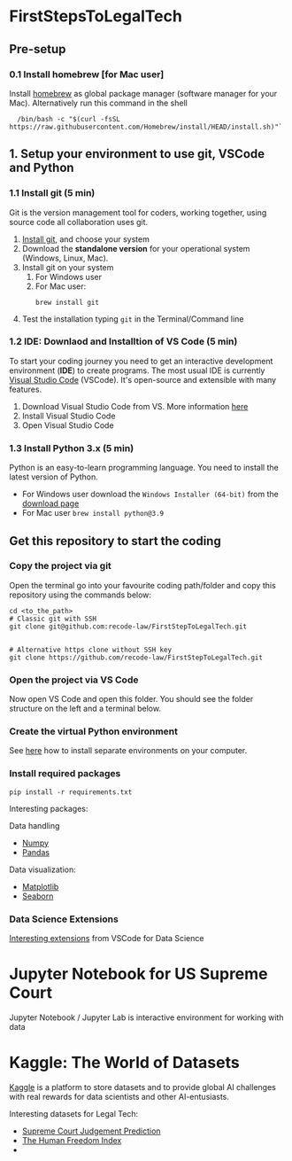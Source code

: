 # FirstStepsToLegalTech

## Pre-setup

### 0.1 Install homebrew [for Mac user]
Install [homebrew](https://brew.sh) as global package manager (software manager for your Mac). Alternatively run this command in the shell
```shell
  /bin/bash -c "$(curl -fsSL https://raw.githubusercontent.com/Homebrew/install/HEAD/install.sh)"`
``` 

## 1. Setup your environment to use git, VSCode and Python

### 1.1 Install git (5 min)
Git is the version management tool for coders, working together, using source code all collaboration uses git.

1. [Install git](https://git-scm.com/book/en/v2/Getting-Started-Installing-Git), and choose your system
2. Download the **standalone version** for your operational system (Windows, Linux, Mac).
3. Install git on your system
   1. For Windows user 
   2. For Mac user:
      ```shell
      brew install git
      ```
4. Test the installation typing `git` in the Terminal/Command line

### 1.2 IDE: Downlaod and Installtion of VS Code (5 min)
To start your coding journey you need to get an interactive development environment (**IDE**) to create programs. 
The most usual IDE is currently [Visual Studio Code](https://code.visualstudio.com/) (VSCode). It's open-source and extensible with many features. 

1. Download Visual Studio Code from VS. More information [here](https://code.visualstudio.com/docs/setup/setup-overview)
2. Install Visual Studio Code
3. Open Visual Studio Code

### 1.3 Install Python 3.x (5 min)
Python is an easy-to-learn programming language. You need to install the latest version of Python.
- For Windows user download the `Windows Installer (64-bit)` from the [download page](https://www.python.org/downloads/windows/)
- For Mac user `brew install python@3.9`

## Get this repository to start the coding

### Copy the project via git 
Open the terminal go into your favourite coding path/folder and copy this repository using the commands below:

```shell
cd <to_the_path>
# Classic git with SSH 
git clone git@github.com:recode-law/FirstStepToLegalTech.git


# Alternative https clone without SSH key 
git clone https://github.com/recode-law/FirstStepToLegalTech.git
```

### Open the project via VS Code
Now open VS Code and open this folder. You should see the folder structure on the left and a terminal below. 

### Create the virtual Python environment

See [here](https://code.visualstudio.com/docs/python/environments) how to install separate environments on your computer.

### Install required packages 

```shell
pip install -r requirements.txt
```

Interesting packages: 

Data handling
- [Numpy]() 
- [Pandas]()

Data visualization:
- [Matplotlib]()
- [Seaborn]()

### Data Science Extensions 

[Interesting extensions](https://code.visualstudio.com/docs/datascience/overview)  from VSCode for Data Science


# Jupyter Notebook for US Supreme Court
Jupyter Notebook / Jupyter Lab is interactive environment for working with data 


# Kaggle: The World of Datasets
[Kaggle](https://www.kaggle.com/datasets) is a platform to store datasets and to provide global AI challenges with real rewards for data scientists and other AI-entusiasts.

Interesting datasets for Legal Tech:
- [Supreme Court Judgement Prediction](https://www.kaggle.com/datasets/deepcontractor/supreme-court-judgment-prediction)
- [The Human Freedom Index](https://www.kaggle.com/datasets/gsutters/the-human-freedom-index)
- []()